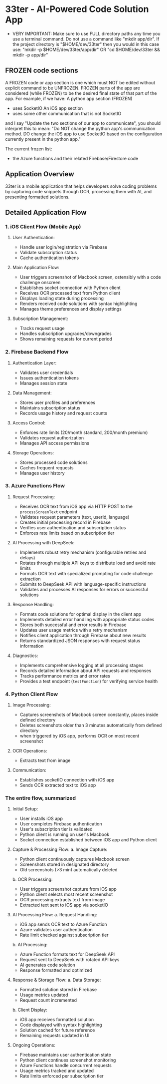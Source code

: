 # 33ter - AI-Powered Code Solution App

- VERY IMPORTANT:  Make sure to use FULL directory paths any time you use a terminal command.  Do not use a command like "mkdir app/dir".  If the project directory is "$HOME/dev/33ter" then you would in this case use: 
"mkdir -p $HOME/dev/33ter/app/dir"
OR
"cd $HOME/dev/33ter && mkdir -p app/dir"


## FROZEN code sections
A FROZEN code or app section is one which must NOT be edited without explicit command to be UNFROZEN.
FROZEN parts of the app are considered (while FROZEN) to be the desired final state of that part of the app.  For example, if we have:
A python app section (FROZEN)
   - uses SocketIO
An iOS app section
   - uses some other communication that is not SocketIO

and I say "Update the two sections of our app to communicate", you should interpret this to mean:
"Do NOT change the python app's communication method.  DO change the iOS app to use SocketIO based on the configuration currently present in the python app."

The current frozen list:
- the Azure functions and their related Firebase/Firestore code

## Application Overview
33ter is a mobile application that helps developers solve coding problems by capturing code snippets through OCR, processing them with AI, and presenting formatted solutions.

## Detailed Application Flow

### 1. iOS Client Flow (Mobile App)
1. User Authentication:
   - Handle user login/registration via Firebase
   - Validate subscription status
   - Cache authentication tokens

2. Main Application Flow:
   - User triggers screenshot of Macbook screen, ostensibly with a code challenge onscreen   
   - Establishes socket connection with Python client
   - Receives OCR processed text from Python client
   - Displays loading state during processing
   - Renders received code solutions with syntax highlighting
   - Manages theme preferences and display settings

3. Subscription Management:
   - Tracks request usage
   - Handles subscription upgrades/downgrades
   - Shows remaining requests for current period

### 2. Firebase Backend Flow
1. Authentication Layer:
   - Validates user credentials
   - Issues authentication tokens
   - Manages session state

2. Data Management:
   - Stores user profiles and preferences
   - Maintains subscription status
   - Records usage history and request counts

3. Access Control:
   - Enforces rate limits (20/month standard, 200/month premium)
   - Validates request authorization
   - Manages API access permissions

4. Storage Operations:
   - Stores processed code solutions
   - Caches frequent requests
   - Manages user history

### 3. Azure Functions Flow
1. Request Processing:
   - Receives OCR text from iOS app via HTTP POST to the `processScreenText` endpoint
   - Validates request parameters (text, userId, language)
   - Creates initial processing record in Firebase
   - Verifies user authentication and subscription status
   - Enforces rate limits based on subscription tier

2. AI Processing with DeepSeek:
   - Implements robust retry mechanism (configurable retries and delays)
   - Rotates through multiple API keys to distribute load and avoid rate limits
   - Formats OCR text with specialized prompting for code challenge extraction
   - Submits to DeepSeek API with language-specific instructions
   - Validates and processes AI responses for errors or successful solutions

3. Response Handling:
   - Formats code solutions for optimal display in the client app
   - Implements detailed error handling with appropriate status codes
   - Stores both successful and error results in Firebase
   - Updates user usage metrics with a retry mechanism
   - Notifies client application through Firebase about new results
   - Returns standardized JSON responses with request status information

4. Diagnostics:
   - Implements comprehensive logging at all processing stages
   - Records detailed information about API requests and responses
   - Tracks performance metrics and error rates
   - Provides a test endpoint (`testFunction`) for verifying service health


### 4. Python Client Flow
1. Image Processing:
   - Captures screenshots of Macbook screen constantly, places inside defined directory
   - Deletes screenshots older than 3 minutes automatically from defined directory
   - when triggered by iOS app, performs OCR on most recent screenshot

2. OCR Operations:
   - Extracts text from image

3. Communication:
   - Establishes socketIO connection with iOS app
   - Sends OCR extracted text to iOS app 

### The entire flow, summarized
1. Initial Setup:
   - User installs iOS app
   - User completes Firebase authentication
   - User's subscription tier is validated
   - Python client is running on user's Macbook
   - Socket connection established between iOS app and Python client

2. Capture & Processing Flow:
   a. Image Capture:
      - Python client continuously captures Macbook screen
      - Screenshots stored in designated directory
      - Old screenshots (>3 min) automatically deleted
   
   b. OCR Processing:
      - User triggers screenshot capture from iOS app
      - Python client selects most recent screenshot
      - OCR processing extracts text from image
      - Extracted text sent to iOS app via socketIO

3. AI Processing Flow:
   a. Request Handling:
      - iOS app sends OCR text to Azure Function
      - Azure validates user authentication
      - Rate limit checked against subscription tier
   
   b. AI Processing:
      - Azure Function formats text for DeepSeek API
      - Request sent to DeepSeek with rotated API keys
      - AI generates code solution
      - Response formatted and optimized

4. Response & Storage Flow:
   a. Data Storage:
      - Formatted solution stored in Firebase
      - Usage metrics updated
      - Request count incremented
   
   b. Client Display:
      - iOS app receives formatted solution
      - Code displayed with syntax highlighting
      - Solution cached for future reference
      - Remaining requests updated in UI

5. Ongoing Operations:
   - Firebase maintains user authentication state
   - Python client continues screenshot monitoring
   - Azure Functions handle concurrent requests
   - Usage metrics tracked and updated
   - Rate limits enforced per subscription tier



